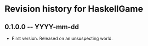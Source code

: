 # Revision history for HaskellGame

## 0.1.0.0 -- YYYY-mm-dd

* First version. Released on an unsuspecting world.
